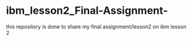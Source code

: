 # ibm_lesson2_Final-Assignment-
this repository is done to share my final assignment/lesson2 on  ibm lesson 2

